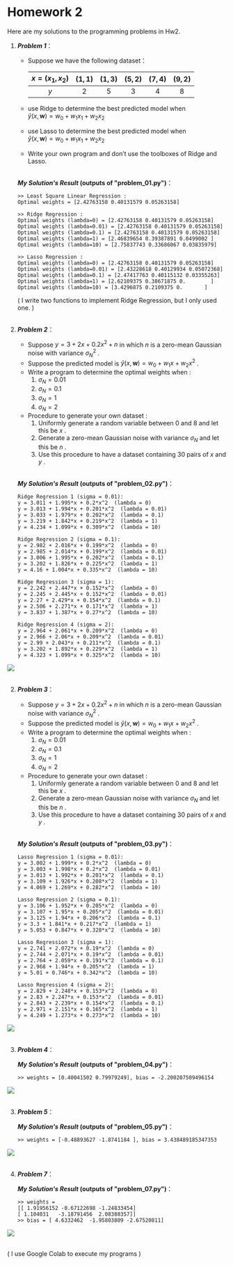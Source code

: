 # Homework 2
Here are my solutions to the programming problems in Hw2. <br>

1. **<i>Problem 1</i>**：
    - Suppose we have the following dataset：

        | $x=(x_1, x_2)$ | $(1, 1)$ | $(1, 3)$ | $(5, 2)$ | $(7, 4)$ | $(9, 2)$ |
        |     :----:     |  :----:  |  :----:  |  :----:  |  :----:  |  :----:  |
        |      $y$       |   $2$    |   $5$    |   $3$    |   $4$    |   $8$    |

    - use Ridge to determine the best predicted model when
        <br>$\hat{y}(x, \mathbf{w}) = w_0 + w_1x_1 + w_2x_2$
    - use Lasso to determine the best predicted model when
        <br>$\hat{y}(x, \mathbf{w}) = w_0 + w_1x_1 + w_2x_2$
    - Write your own program and don’t use the toolboxes of Ridge and Lasso.
    <br><br>

    **<i>My Solution's Result</i> (outputs of "problem_01.py")**：
    <br>
    ```
    >> Least Square Linear Regression :
    Optimal weights = [2.42763158 0.40131579 0.05263158]

    >> Ridge Regression :
    Optimal weights (lambda=0) = [2.42763158 0.40131579 0.05263158]
    Optimal weights (lambda=0.01) = [2.42763158 0.40131579 0.05263158]
    Optimal weights (lambda=0.1) = [2.42763158 0.40131579 0.05263158]
    Optimal weights (lambda=1) = [2.46839654 0.39387891 0.0499002 ]
    Optimal weights (lambda=10) = [2.75837743 0.33686067 0.03835979]

    >> Lasso Regression :
    Optimal weights (lambda=0) = [2.42763158 0.40131579 0.05263158]
    Optimal weights (lambda=0.01) = [2.43228618 0.40129934 0.05072368]
    Optimal weights (lambda=0.1) = [2.47417763 0.40115132 0.03355263]
    Optimal weights (lambda=1) = [2.62109375 0.38671875 0.        ]
    Optimal weights (lambda=10) = [3.4296875 0.2109375 0.       ]
    ```
    ( I write two functions to implement Ridge Regression, but I only used one. )<br><br>

2. **<i>Problem 2</i>**：
    - Suppose $y = 3 + 2x + 0.2x^2 + n$ in which $n$ is a zero-mean Gaussian noise with variance $\sigma_N^2$ .
    - Suppose the predicted model is $\hat{y}(x, \mathbf{w})=w_0+w_1x+w_2x^2$ .
    - Write a program to determine the optimal weights when :
        1. $\sigma_N=0.01$
        2. $\sigma_N=0.1$
        3. $\sigma_N=1$
        4. $\sigma_N=2$
    - Procedure to generate your own dataset :
        1. Uniformly generate a random variable between 0 and 8 and let this be $x$ .
        2. Generate a zero-mean Gaussian noise with variance $\sigma_N$ and let this be $n$ .
        3. Use this procedure to have a dataset containing 30 pairs of $x$ and $y$ .
    <br><br>

    **<i>My Solution's Result</i> (outputs of "problem_02.py")**：
    <br>
    ```
    Ridge Regression 1 (sigma = 0.01):
    y = 3.011 + 1.995*x + 0.2*x^2  (lambda = 0)
    y = 3.013 + 1.994*x + 0.201*x^2  (lambda = 0.01)
    y = 3.033 + 1.979*x + 0.202*x^2  (lambda = 0.1)
    y = 3.219 + 1.842*x + 0.219*x^2  (lambda = 1)
    y = 4.234 + 1.099*x + 0.309*x^2  (lambda = 10)

    Ridge Regression 2 (sigma = 0.1):
    y = 2.982 + 2.016*x + 0.199*x^2  (lambda = 0)
    y = 2.985 + 2.014*x + 0.199*x^2  (lambda = 0.01)
    y = 3.006 + 1.995*x + 0.202*x^2  (lambda = 0.1)
    y = 3.202 + 1.826*x + 0.225*x^2  (lambda = 1)
    y = 4.16 + 1.004*x + 0.335*x^2  (lambda = 10)

    Ridge Regression 3 (sigma = 1):
    y = 2.242 + 2.447*x + 0.152*x^2  (lambda = 0)
    y = 2.245 + 2.445*x + 0.152*x^2  (lambda = 0.01)
    y = 2.27 + 2.429*x + 0.154*x^2  (lambda = 0.1)
    y = 2.506 + 2.271*x + 0.171*x^2  (lambda = 1)
    y = 3.837 + 1.387*x + 0.27*x^2  (lambda = 10)

    Ridge Regression 4 (sigma = 2):
    y = 2.964 + 2.061*x + 0.209*x^2  (lambda = 0)
    y = 2.966 + 2.06*x + 0.209*x^2  (lambda = 0.01)
    y = 2.99 + 2.043*x + 0.211*x^2  (lambda = 0.1)
    y = 3.202 + 1.892*x + 0.229*x^2  (lambda = 1)
    y = 4.323 + 1.099*x + 0.325*x^2  (lambda = 10)
    ```

![](images/problem_02.png) <br><br>


2. **<i>Problem 3</i>**：
    - Suppose $y = 3 + 2x + 0.2x^2 + n$ in which $n$ is a zero-mean Gaussian noise with variance $\sigma_N^2$ .
    - Suppose the predicted model is $\hat{y}(x, \mathbf{w})=w_0+w_1x+w_2x^2$ .
    - Write a program to determine the optimal weights when :
        1. $\sigma_N=0.01$
        2. $\sigma_N=0.1$
        3. $\sigma_N=1$
        4. $\sigma_N=2$
    - Procedure to generate your own dataset :
        1. Uniformly generate a random variable between 0 and 8 and let this be $x$ .
        2. Generate a zero-mean Gaussian noise with variance $\sigma_N$ and let this be $n$ .
        3. Use this procedure to have a dataset containing 30 pairs of $x$ and $y$ .
    <br><br>

    **<i>My Solution's Result</i> (outputs of "problem_03.py")**：
    <br>
    ```
    Lasso Regression 1 (sigma = 0.01):
    y = 3.002 + 1.999*x + 0.2*x^2  (lambda = 0)
    y = 3.003 + 1.998*x + 0.2*x^2  (lambda = 0.01)
    y = 3.013 + 1.992*x + 0.201*x^2  (lambda = 0.1)
    y = 3.109 + 1.926*x + 0.208*x^2  (lambda = 1)
    y = 4.069 + 1.269*x + 0.282*x^2  (lambda = 10)

    Lasso Regression 2 (sigma = 0.1):
    y = 3.106 + 1.952*x + 0.205*x^2  (lambda = 0)
    y = 3.107 + 1.95*x + 0.205*x^2  (lambda = 0.01)
    y = 3.125 + 1.94*x + 0.206*x^2  (lambda = 0.1)
    y = 3.3 + 1.841*x + 0.217*x^2  (lambda = 1)
    y = 5.053 + 0.847*x + 0.328*x^2  (lambda = 10)

    Lasso Regression 3 (sigma = 1):
    y = 2.741 + 2.072*x + 0.19*x^2  (lambda = 0)
    y = 2.744 + 2.071*x + 0.19*x^2  (lambda = 0.01)
    y = 2.764 + 2.059*x + 0.191*x^2  (lambda = 0.1)
    y = 2.968 + 1.94*x + 0.205*x^2  (lambda = 1)
    y = 5.01 + 0.746*x + 0.342*x^2  (lambda = 10)

    Lasso Regression 4 (sigma = 2):
    y = 2.829 + 2.248*x + 0.153*x^2  (lambda = 0)
    y = 2.83 + 2.247*x + 0.153*x^2  (lambda = 0.01)
    y = 2.843 + 2.239*x + 0.154*x^2  (lambda = 0.1)
    y = 2.971 + 2.151*x + 0.165*x^2  (lambda = 1)
    y = 4.249 + 1.273*x + 0.273*x^2  (lambda = 10)
    ```
    
![](images/problem_03.png) <br><br>


3. **<i>Problem 4</i>**：

    **<i>My Solution's Result</i> (outputs of "problem_04.py")**：
    <br>
    ```
    >> weights = [0.40041502 0.79979249], bias = -2.200207509496154
    ```

![](images/problem_04.png) <br><br>


3. **<i>Problem 5</i>**：

    **<i>My Solution's Result</i> (outputs of "problem_05.py")**：
    <br>
    ```
    >> weights = [-0.48893627 -1.8741184 ], bias = 3.438489185347353
    ```

![](images/problem_05.png) <br><br>


4. **<i>Problem 7</i>**：

    **<i>My Solution's Result</i> (outputs of "problem_07.py")**：
    <br>
    ```
    >> weights = 
    [[ 1.91956152 -0.67122698 -1.24833454]
    [ 1.104031   -3.18791456  2.08388357]]
    >> bias = [ 4.6332462  -1.95803809 -2.67520811]
    ```

![](images/problem_07.png) <br><br>


( I use Google Colab to execute my programs )
